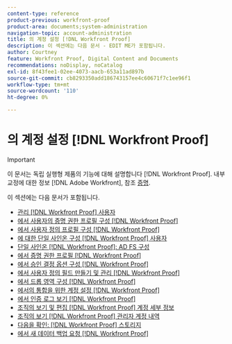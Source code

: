 ```yaml
---
content-type: reference
product-previous: workfront-proof
product-area: documents;system-administration
navigation-topic: account-administration
title: 의 계정 설정 [!DNL Workfront Proof]
description: 이 섹션에는 다음 문서 - EDIT ME가 포함됩니다.
author: Courtney
feature: Workfront Proof, Digital Content and Documents
recommendations: noDisplay, noCatalog
exl-id: 8f43fee1-02ee-4073-aacb-653a11ad897b
source-git-commit: cb8293350add186743157ee4c60671f7c1ee96f1
workflow-type: tm+mt
source-wordcount: '110'
ht-degree: 0%

---
```


# 의 계정 설정 [!DNL Workfront Proof]

>[!IMPORTANT]
>
>이 문서는 독립 실행형 제품의 기능에 대해 설명합니다 [!DNL Workfront Proof]. 내부 교정에 대한 정보 [!DNL Adobe Workfront], 참조 [증명](../../../review-and-approve-work/proofing/proofing.md).

이 섹션에는 다음 문서가 포함됩니다.

* [관리 [!DNL Workfront Proof] 사용자](../../../workfront-proof/wp-acct-admin/account-settings/manage-wp-users.md)
* [에서 사용자의 증명 권한 프로필 구성 [!DNL Workfront Proof]](../../../workfront-proof/wp-acct-admin/account-settings/config-user-pref-in-wp.md)
* [에서 사용자 정의 프로필 구성 [!DNL Workfront Proof]](../../../workfront-proof/wp-acct-admin/account-settings/configure-custom-profiles.md)
* [에 대한 단일 사인온 구성 [!DNL Workfront Proof] 사용자](../../../workfront-proof/wp-acct-admin/account-settings/configure-sso-for-wp-users.md)
* [단일 사인온 [!DNL Workfront Proof]: AD FS 구성](../../../workfront-proof/wp-acct-admin/account-settings/sso-in-wp-adfs-configuration.md)
* [에서 증명 권한 프로필 [!DNL Workfront Proof]](../../../workfront-proof/wp-acct-admin/account-settings/proof-perm-profiles-in-wp.md)
* [에서 승인 결정 옵션 구성 [!DNL Workfront Proof]](../../../workfront-proof/wp-acct-admin/account-settings/configure-approval-decision-in-wp.md)
* [에서 사용자 정의 필드 만들기 및 관리 [!DNL Workfront Proof]](../../../workfront-proof/wp-acct-admin/account-settings/create-and-manage-custom-fields.md)
* [에서 드롭 영역 구성 [!DNL Workfront Proof]](../../../workfront-proof/wp-acct-admin/account-settings/configure-dropzone-in-wp.md)
* [에서의 통합을 위한 계정 설정 [!DNL Workfront Proof]](../../../workfront-proof/wp-acct-admin/account-settings/integrations-account-setup.md)
* [에서 인증 로그 보기 [!DNL Workfront Proof]](../../../workfront-proof/wp-acct-admin/account-settings/view-auth-logs-in-wp.md)
* [조직의 보기 및 편집 [!DNL Workfront Proof] 계정 세부 정보](../../../workfront-proof/wp-acct-admin/account-settings/view-edit-org-wp-acct-details.md)
* [조직의 보기 [!DNL Workfront Proof] 관리자 계정 내역](../../../workfront-proof/wp-acct-admin/account-settings/view-org-wp-acct-history.md)
* [다음을 확인: [!DNL Workfront Proof] 스토리지](../../../workfront-proof/wp-acct-admin/account-settings/check-workfront-proof-storage.md)
* [에서 새 데이터 백업 요청 [!DNL Workfront Proof]](../../../workfront-proof/wp-acct-admin/account-settings/request-new-data-backup-in-wp.md)
